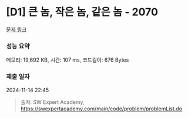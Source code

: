 # [D1] 큰 놈, 작은 놈, 같은 놈 - 2070 

[문제 링크](https://swexpertacademy.com/main/code/problem/problemDetail.do?contestProbId=AV5QQ6qqA40DFAUq) 

### 성능 요약

메모리: 19,692 KB, 시간: 107 ms, 코드길이: 676 Bytes

### 제출 일자

2024-11-14 22:45



> 출처: SW Expert Academy, https://swexpertacademy.com/main/code/problem/problemList.do